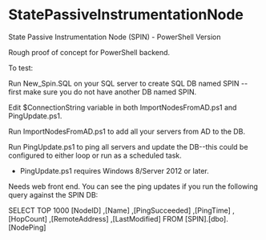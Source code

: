 # StatePassiveInstrumentationNode
State Passive Instrumentation Node (SPIN) - PowerShell Version

Rough proof of concept for PowerShell backend.  

To test:

Run New_Spin.SQL on your SQL server to create SQL DB named SPIN -- first make sure you do not have another DB named SPIN.

Edit $ConnectionString variable in both ImportNodesFromAD.ps1 and PingUpdate.ps1.

Run ImportNodesFromAD.ps1 to add all your servers from AD to the DB.

Run PingUpdate.ps1 to ping all servers and update the DB--this could be configured to either loop or run as a scheduled task.

- PingUpdate.ps1 requires Windows 8/Server 2012 or later.

Needs web front end.  You can see the ping updates if you run the following query against the SPIN DB: 

SELECT TOP 1000 [NodeID]
      ,[Name]
      ,[PingSucceeded]
      ,[PingTime]
      ,[HopCount]
      ,[RemoteAddress]
      ,[LastModified]
  FROM [SPIN].[dbo].[NodePing]

